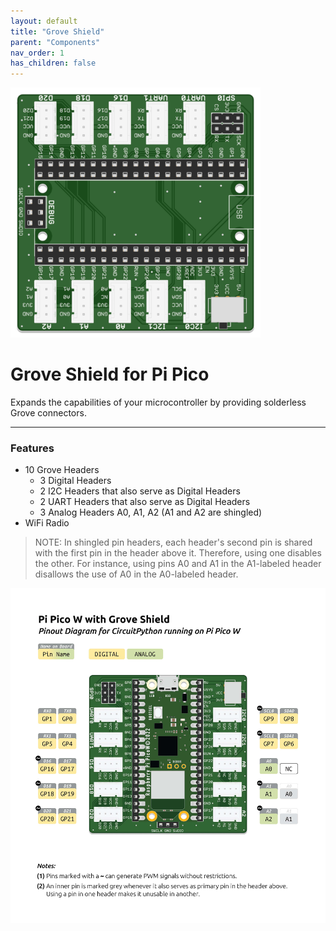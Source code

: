 ```yaml
---
layout: default
title: "Grove Shield"
parent: "Components"
nav_order: 1
has_children: false
---
```


<img src="assets/pico-grove-shield.png" alt="Grove Shield" width="400"/>

# Grove Shield for Pi Pico

Expands the capabilities of your microcontroller by providing solderless Grove connectors.

---

### Features

* 10 Grove Headers
  - 3 Digital Headers
  - 2 I2C Headers that also serve as Digital Headers
  - 2 UART Headers that also serve as Digital Headers
  - 3 Analog Headers A0, A1, A2 (A1 and A2 are shingled)
* WiFi Radio

> NOTE: In shingled pin headers, each header's second pin is shared with the first pin in the header above it. Therefore, using one disables the other. For instance, using pins A0 and A1 in the  A1-labeled header disallows the use of A0 in the A0-labeled header.



![Pinout Diagram](assets/pi-pico-w-pinout.jpg)
